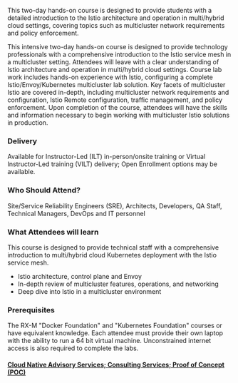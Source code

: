 <!-- Multicloud with Istio on Kubernetes -->

This two-day hands-on course is designed to provide students with a detailed introduction to the Istio architecture and operation in multi/hybrid cloud settings, covering topics such as multicluster network requirements and policy enforcement.

This intensive two-day hands-on course is designed to provide technology professionals with a comprehensive introduction to the Istio service mesh in a multicluster setting. Attendees will leave with a clear understanding of Istio architecture and operation in multi/hybrid cloud settings. Course lab work includes hands-on experience with Istio, configuring a complete Istio/Envoy/Kubernetes multicluster lab solution. Key facets of multicluster Istio are covered in-depth, including multicluster network requirements and configuration, Istio Remote configuration, traffic management, and policy enforcement. Upon completion of the course, attendees will have the skills and information necessary to begin working with multicluster Istio solutions in production.


### Delivery

Available for Instructor-Led (ILT) in-person/onsite training or Virtual Instructor-Led training (VILT) delivery; Open Enrollment options may be available.


### Who Should Attend?

Site/Service Reliability Engineers (SRE), Architects, Developers, QA Staff, Technical Managers, DevOps and IT personnel


### What Attendees will learn

This course is designed to provide technical staff with a comprehensive introduction to multi/hybrid cloud Kubernetes
deployment with the Istio service mesh.

- Istio architecture, control plane and Envoy
- In-depth review of multicluster features, operations, and networking
- Deep dive into Istio in a multicluster environment


### Prerequisites

The RX-M "Docker Foundation" and "Kubernetes Foundation" courses or have equivalent knowledge. Each attendee must
provide their own laptop with the ability to run a 64 bit virtual machine. Unconstrained internet access is also
required to complete the labs.


#### [Cloud Native Advisory Services; Consulting Services; Proof of Concept (POC)](https://rx-m.com/cloud-native-consulting/)
